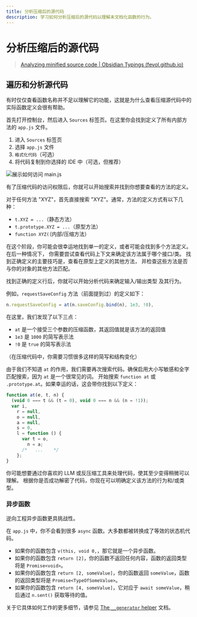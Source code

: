 ```yaml
---
title: 分析压缩后的源代码
description: 学习如何分析压缩后的源代码以理解未文档化函数的行为。
---
```


# 分析压缩后的源代码

> [Analyzing minified source code | Obsidian Typings (fevol.github.io)](https://fevol.github.io/obsidian-typings/guides/analyzing-source-code/)

## 遍历和分析源代码

有时仅仅查看函数名称并不足以理解它的功能，这就是为什么查看压缩源代码中的实际函数定义会很有帮助。

首先打开控制台，然后进入 `Sources` 标签页。在这里你会找到定义了所有内部方法的 `app.js` 文件。

1. 进入 `Sources` 标签页
2. 选择 `app.js` 文件
3. `格式化代码`（可选）
4. 将代码复制到你选择的 IDE 中（可选，但推荐）

![展示如何访问 `main.js`](https://fevol.github.io/obsidian-typings/_astro/accessing-main.D0s46UhZ_Qm9EM.webp)

有了压缩代码的访问权限后，你就可以开始搜索并找到你想要查看的方法的定义。

对于任何方法 "XYZ"，首先直接搜索 "XYZ"。通常，方法的定义方式有以下几种：

- `t.XYZ = ...`（静态方法）
- `t.prototype.XYZ = ...`（原型方法）
- `function XYZ(`（内部/压缩方法）

在这个阶段，你可能会很幸运地找到单一的定义，或者可能会找到多个方法定义。
在后一种情况下，
你需要尝试查看代码上下文来确定该方法属于哪个接口/类。
找到正确定义的主要技巧是，查看在原型上定义的其他方法，
并检查这些方法是否与你的对象的其他方法匹配。

找到正确的定义行后，你就可以开始分析代码来确定输入/输出类型
及其行为。

例如，`requestSaveConfig` 方法（前面提到过）的定义如下：

```js
n.requestSaveConfig = at(n.saveConfig.bind(n), 1e3, !0),
```

在这里，我们发现了以下三点：

- `at` 是一个接受三个参数的压缩函数，其返回值就是该方法的返回值
- `1e3` 是 `1000` 的简写表示法
- `!0` 是 `true` 的简写表示法

（在压缩代码中，你需要习惯很多这样的简写和结构变化）

由于我们不知道 `at` 的作用，我们需要再次搜索代码。确保启用大小写敏感和全字匹配搜索，因为 `at` 是一个很常见的词。
开始搜索 `function at` 或 `.prototype.at`。如果幸运的话，这会带你找到以下定义：

```js
function at(e, t, n) {
  (void 0 === t && (t = 0), void 0 === n && (n = !1));
  var i,
    r = null,
    o = null,
    a = null,
    s = 0,
    l = function () {
      var t = o,
        n = a;
      /*   ...    */
    };
}
```

你可能想要通过你喜欢的 LLM 或反压缩工具来处理代码，使其至少变得稍微可以理解。
根据你是否成功解密了代码，你现在可以明确定义该方法的行为和/或类型。

### 异步函数

逆向工程异步函数更具挑战性。

在 `app.js` 中，你不会看到很多 `async` 函数。大多数都被转换成了等效的状态机代码。

- 如果你的函数包含 `v(this, void 0,`，那它就是一个异步函数。
- 如果你的函数包含 `return [2]`，你的函数不返回任何内容，函数的返回类型将是 `Promise<void>`。
- 如果你的函数包含 `return [2, someValue]`，你的函数返回 `someValue`，函数的返回类型将是 `Promise<TypeOfSomeValue>`。
- 如果你的函数包含 `return [4, someValue]`，它对应于 `await someValue`，稍后通过 `n.sent()` 获取等待的值。

关于它具体如何工作的更多细节，请参见 [The `__generator` helper](https://github.com/microsoft/tslib/blob/main/docs/generator.md) 文档。
